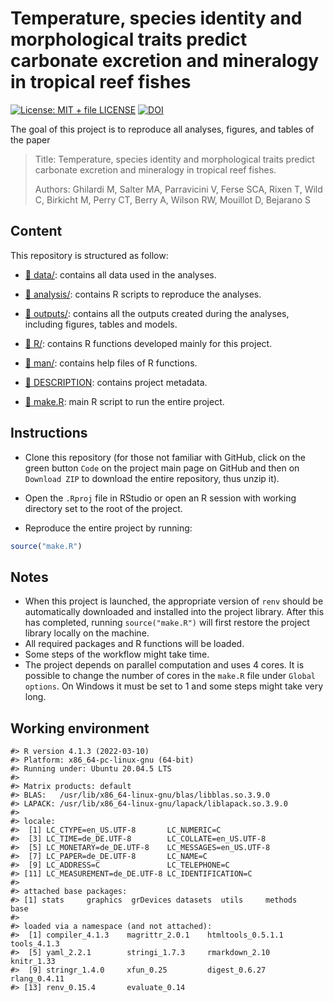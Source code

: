 
<!-- README.md is generated from README.Rmd. Please edit that file -->

# Temperature, species identity and morphological traits predict carbonate excretion and mineralogy in tropical reef fishes

[![License: MIT + file
LICENSE](https://img.shields.io/badge/License-MIT%20+%20file%20LICENSE-blue.svg)](https://choosealicense.com/licenses/mit/)
[![DOI](https://zenodo.org/badge/DOI/10.5281/zenodo.7530092.svg)](https://doi.org/10.5281/zenodo.7530092)

The goal of this project is to reproduce all analyses, figures, and
tables of the paper

> Title: Temperature, species identity and morphological traits predict
> carbonate excretion and mineralogy in tropical reef fishes.
>
> Authors: Ghilardi M, Salter MA, Parravicini V, Ferse SCA, Rixen T,
> Wild C, Birkicht M, Perry CT, Berry A, Wilson RW, Mouillot D, Bejarano
> S

## Content

This repository is structured as follow:

-   [:file_folder:
    data/](https://github.com/mattiaghilardi/FishCaCO3Model/tree/master/data):
    contains all data used in the analyses.

-   [:file_folder:
    analysis/](https://github.com/mattiaghilardi/FishCaCO3Model/tree/master/analysis):
    contains R scripts to reproduce the analyses.

-   [:file_folder:
    outputs/](https://github.com/mattiaghilardi/FishCaCO3Model/tree/master/outputs):
    contains all the outputs created during the analyses, including
    figures, tables and models.

-   [:file_folder:
    R/](https://github.com/mattiaghilardi/FishCaCO3Model/tree/master/R):
    contains R functions developed mainly for this project.

-   [:file_folder:
    man/](https://github.com/mattiaghilardi/FishCaCO3Model/tree/master/man):
    contains help files of R functions.

-   [:page_facing_up:
    DESCRIPTION](https://github.com/mattiaghilardi/FishCaCO3Model/blob/master/DESCRIPTION):
    contains project metadata.

-   [:page_facing_up:
    make.R](https://github.com/mattiaghilardi/FishCaCO3Model/blob/master/make.R):
    main R script to run the entire project.

## Instructions

-   Clone this repository (for those not familiar with GitHub, click on
    the green button `Code` on the project main page on GitHub and then
    on `Download ZIP` to download the entire repository, thus unzip it).

-   Open the `.Rproj` file in RStudio or open an R session with working
    directory set to the root of the project.

-   Reproduce the entire project by running:

``` r
source("make.R")
```

## Notes

-   When this project is launched, the appropriate version of `renv`
    should be automatically downloaded and installed into the project
    library. After this has completed, running `source("make.R")` will
    first restore the project library locally on the machine.
-   All required packages and R functions will be loaded.
-   Some steps of the workflow might take time.
-   The project depends on parallel computation and uses 4 cores. It is
    possible to change the number of cores in the `make.R` file under
    `Global options`. On Windows it must be set to 1 and some steps
    might take very long.

## Working environment

    #> R version 4.1.3 (2022-03-10)
    #> Platform: x86_64-pc-linux-gnu (64-bit)
    #> Running under: Ubuntu 20.04.5 LTS
    #> 
    #> Matrix products: default
    #> BLAS:   /usr/lib/x86_64-linux-gnu/blas/libblas.so.3.9.0
    #> LAPACK: /usr/lib/x86_64-linux-gnu/lapack/liblapack.so.3.9.0
    #> 
    #> locale:
    #>  [1] LC_CTYPE=en_US.UTF-8       LC_NUMERIC=C              
    #>  [3] LC_TIME=de_DE.UTF-8        LC_COLLATE=en_US.UTF-8    
    #>  [5] LC_MONETARY=de_DE.UTF-8    LC_MESSAGES=en_US.UTF-8   
    #>  [7] LC_PAPER=de_DE.UTF-8       LC_NAME=C                 
    #>  [9] LC_ADDRESS=C               LC_TELEPHONE=C            
    #> [11] LC_MEASUREMENT=de_DE.UTF-8 LC_IDENTIFICATION=C       
    #> 
    #> attached base packages:
    #> [1] stats     graphics  grDevices datasets  utils     methods   base     
    #> 
    #> loaded via a namespace (and not attached):
    #>  [1] compiler_4.1.3    magrittr_2.0.1    htmltools_0.5.1.1 tools_4.1.3      
    #>  [5] yaml_2.2.1        stringi_1.7.3     rmarkdown_2.10    knitr_1.33       
    #>  [9] stringr_1.4.0     xfun_0.25         digest_0.6.27     rlang_0.4.11     
    #> [13] renv_0.15.4       evaluate_0.14
